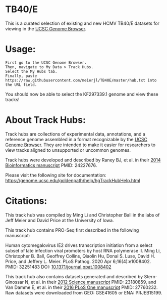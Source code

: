 # TB40/E

This is a curated selection of existing and new HCMV TB40/E datasets for viewing in the [UCSC Genome Browser](http://www.genome.ucsc.edu/).

# Usage:

    First go to the UCSC Genome Browser.
    Then, navigate to My Data > Track Hubs.
    Select the My Hubs tab.
    Finally, paste https://raw.githubusercontent.com/meierjl/TB40E/master/hub.txt into the URL field.

You should now be able to select the KF297339.1 genome and view these tracks!

# About Track Hubs:

Track hubs are collections of experimental data, annotations, and a reference genome assembled in a format recognizable by the [UCSC Genome Browser](http://www.genome.ucsc.edu/). They are intended to make it easier for researchers to view tracks aligned to unsupported or uncommon genomes.

Track hubs were developed and described by Raney BJ, et al. in their [2014 Bioinformatics manuscript](https://academic.oup.com/bioinformatics/article/30/7/1003/232409) PMID: 24227676.

Please visit the following site for documentation: https://genome.ucsc.edu/goldenpath/help/hgTrackHubHelp.html

# Citations:

This track hub was compiled by Ming Li and Christopher Ball in the labs of Jeff Meier and David Price at the University of Iowa. 

This track hub contains PRO-Seq first described in the following manuscript:

Human cytomegalovirus IE2 drives transcription initiation from a select subset of late infection viral promoters by host RNA polymerase II. Ming Li, Christopher B. Ball, Geoffrey Collins, Qiaolin Hu, Donal S. Luse, David H. Price, and Jeffery L. Meier. PLoS Pathog. 2020 Apr 6;16(4):e1008402. PMID: 32251483 DOI: [10.1371/journal.ppat.1008402](https://journals.plos.org/plospathogens/article?id=10.1371/journal.ppat.1008402)

This track hub also contains datasets generated and described by Stern-Ginossar N, et al. in their [2012 Science manuscript](https://science.sciencemag.org/content/338/6110/1088) PMID: 23180859, and Van Damme E, et al. in their [2016 PLoS One manuscript](https://journals.plos.org/plosone/article?id=10.1371/journal.pone.0164843) PMID: 27760232. Raw datasets were downloaded from GEO: GSE41605 or ENA: PRJEB15199.
